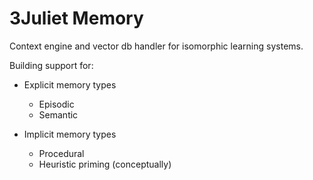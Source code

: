 # 3Juliet Memory

Context engine and vector db handler for isomorphic learning systems.

Building support for:

- Explicit memory types
  - Episodic
  - Semantic

- Implicit memory types
  - Procedural
  - Heuristic priming (conceptually)

